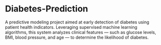 # Diabetes-Prediction
A predictive modeling project aimed at early detection of diabetes using patient health indicators. Leveraging supervised machine learning algorithms, this system analyzes clinical features — such as glucose levels, BMI, blood pressure, and age — to determine the likelihood of diabetes.
